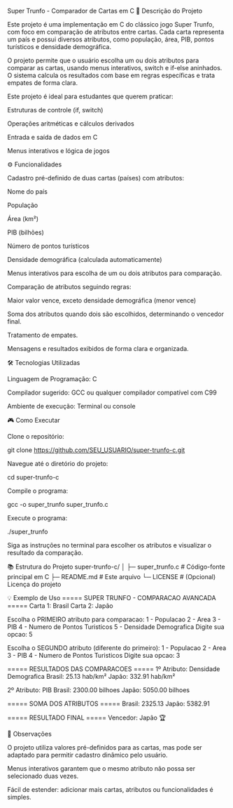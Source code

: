 Super Trunfo - Comparador de Cartas em C
📌 Descrição do Projeto

Este projeto é uma implementação em C do clássico jogo Super Trunfo, com foco em comparação de atributos entre cartas. Cada carta representa um país e possui diversos atributos, como população, área, PIB, pontos turísticos e densidade demográfica.

O projeto permite que o usuário escolha um ou dois atributos para comparar as cartas, usando menus interativos, switch e if-else aninhados. O sistema calcula os resultados com base em regras específicas e trata empates de forma clara.

Este projeto é ideal para estudantes que querem praticar:

Estruturas de controle (if, switch)

Operações aritméticas e cálculos derivados

Entrada e saída de dados em C

Menus interativos e lógica de jogos

⚙️ Funcionalidades

Cadastro pré-definido de duas cartas (países) com atributos:

Nome do país

População

Área (km²)

PIB (bilhões)

Número de pontos turísticos

Densidade demográfica (calculada automaticamente)

Menus interativos para escolha de um ou dois atributos para comparação.

Comparação de atributos seguindo regras:

Maior valor vence, exceto densidade demográfica (menor vence)

Soma dos atributos quando dois são escolhidos, determinando o vencedor final.

Tratamento de empates.

Mensagens e resultados exibidos de forma clara e organizada.

🛠️ Tecnologias Utilizadas

Linguagem de Programação: C

Compilador sugerido: GCC ou qualquer compilador compatível com C99

Ambiente de execução: Terminal ou console

🎮 Como Executar

Clone o repositório:

git clone https://github.com/SEU_USUARIO/super-trunfo-c.git


Navegue até o diretório do projeto:

cd super-trunfo-c


Compile o programa:

gcc -o super_trunfo super_trunfo.c


Execute o programa:

./super_trunfo


Siga as instruções no terminal para escolher os atributos e visualizar o resultado da comparação.

📚 Estrutura do Projeto
super-trunfo-c/
│
├─ super_trunfo.c      # Código-fonte principal em C
├─ README.md           # Este arquivo
└─ LICENSE             # (Opcional) Licença do projeto

💡 Exemplo de Uso
===== SUPER TRUNFO - COMPARACAO AVANCADA =====
Carta 1: Brasil
Carta 2: Japão

Escolha o PRIMEIRO atributo para comparacao:
1 - Populacao
2 - Area
3 - PIB
4 - Numero de Pontos Turisticos
5 - Densidade Demografica
Digite sua opcao: 5

Escolha o SEGUNDO atributo (diferente do primeiro):
1 - Populacao
2 - Area
3 - PIB
4 - Numero de Pontos Turisticos
Digite sua opcao: 3

===== RESULTADOS DAS COMPARACOES =====
1º Atributo: Densidade Demografica
Brasil: 25.13 hab/km²
Japão: 332.91 hab/km²

2º Atributo: PIB
Brasil: 2300.00 bilhoes
Japão: 5050.00 bilhoes

===== SOMA DOS ATRIBUTOS =====
Brasil: 2325.13
Japão: 5382.91

===== RESULTADO FINAL =====
Vencedor: Japão 🏆

📝 Observações

O projeto utiliza valores pré-definidos para as cartas, mas pode ser adaptado para permitir cadastro dinâmico pelo usuário.

Menus interativos garantem que o mesmo atributo não possa ser selecionado duas vezes.

Fácil de estender: adicionar mais cartas, atributos ou funcionalidades é simples.